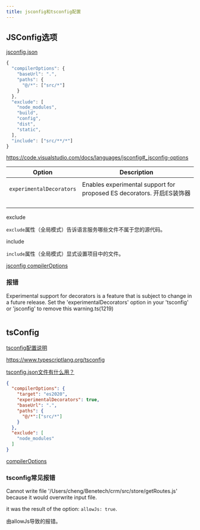 ```yaml
---
title: jsconfig和tsconfig配置
---
```


## JSConfig选项

[jsconfig.json](https://code.visualstudio.com/docs/languages/jsconfig)

```js
{
  "compilerOptions": {
    "baseUrl": ".",
    "paths": {
      "@/*": ["src/*"]
    }
  },
  "exclude": [
    "node_modules",
    "build",
    "config",
    "dist",
    "static",
  ],
  "include": ["src/**/*"]
}
```



https://code.visualstudio.com/docs/languages/jsconfig#_jsconfig-options

| **Option**               | **Description**                                              |
| ------------------------ | ------------------------------------------------------------ |
|                          |                                                              |
| `experimentalDecorators` | Enables experimental support for proposed ES decorators. 开启ES装饰器 |
|                          |                                                              |
|                          |                                                              |
|                          |                                                              |
|                          |                                                              |



exclude

`exclude`属性（全局模式）告诉语言服务哪些文件不属于您的源代码。

include

`include`属性（全局模式）显式设置项目中的文件。



[jsconfig compilerOptions](https://code.visualstudio.com/docs/languages/jsconfig#_jsconfig-options)





### 报错

Experimental support for decorators is a feature that is subject to change in a future release. Set the 'experimentalDecorators' option in your 'tsconfig' or 'jsconfig' to remove this warning.ts(1219)

```json
```

## tsConfig

[tsconfig配置说明](https://code.visualstudio.com/docs/typescript/typescript-compiling#_tsconfigjson)

https://www.typescriptlang.org/tsconfig

[tsconfig.json文件有什么用？](https://fe.ecool.fun/topic/8f02af9e-ae19-40dd-896d-a568cca4b963?orderBy=updateTime&order=desc&tagId=19)

```json
{
  "compilerOptions": {
    "target": "es2020",
    "experimentalDecorators": true,
    "baseUrl": ".",
    "paths": {
      "@/*":["src/*"]
    }
  },
  "exclude": [
    "node_modules"
  ]
}
```

[compilerOptions](https://www.tslang.cn/docs/handbook/compiler-options.html)



### tsconfig常见报错

Cannot write file '/Users/cheng/Benetech/crm/src/store/getRoutes.js' because it would overwrite input file.

it was the result of the option: `allowJs: true`.

由allowJs导致的报错。
